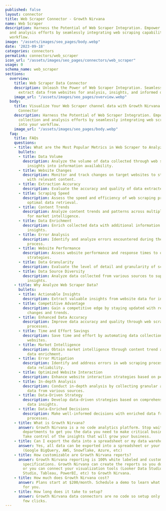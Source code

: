 ```yaml
---
published: false
layout: connector
title: Web Scraper Connector - Growth Nirvana
name: Web Scraper
description: Harness the Potential of Web Scraper Integration. Empower your data collection
  and analysis efforts by seamlessly integrating web scraping capabilities into your
  workflow.
image: "/assets/images/seo_pages/body.webp"
date: '2023-09-18'
categories: connectors
permalink: connectors/web_scraper
icon_url: "/assets/images/seo_pages/connectors/web_scraper"
usage: 0
schema_name: web_scraper
sections:
  overview:
    title: Web Scraper Data Connector
    description: Unleash the Power of Web Scraper Integration. Seamlessly gather and
      extract data from websites for analysis, insights, and informed decision-making.
    image_url: "/assets/images/seo_pages/overview.webp"
  body:
    title: Visualize Your Web Scraper channel data with Growth Nirvana's Web Scraper
      Connector
    description: Harness the Potential of Web Scraper Integration. Empower your data
      collection and analysis efforts by seamlessly integrating web scraping capabilities
      into your workflow.
    image_url: "/assets/images/seo_pages/body.webp"
  faq:
    title: FAQs
    questions:
    - title: What are the Most Popular Metrics in Web Scraper to Analyze?
      bullets:
      - title: Data Volume
        description: Analyze the volume of data collected through web scraping for
          insights into information availability.
      - title: Website Changes
        description: Monitor and track changes on target websites to stay updated
          with relevant content.
      - title: Extraction Accuracy
        description: Evaluate the accuracy and quality of data extracted from websites.
      - title: Scraping Speed
        description: Assess the speed and efficiency of web scraping processes for
          optimal data retrieval.
      - title: Content Trends
        description: Analyze content trends and patterns across multiple websites
          for market intelligence.
      - title: Data Enrichment
        description: Enrich collected data with additional information for comprehensive
          insights.
      - title: Error Analysis
        description: Identify and analyze errors encountered during the web scraping
          process.
      - title: Website Performance
        description: Assess website performance and response times to optimize scraping
          strategies.
      - title: Data Granularity
        description: Evaluate the level of detail and granularity of scraped data.
      - title: Data Source Diversity
        description: Analyze data collected from various sources to support diverse
          insights.
    - title: Why Analyze Web Scraper Data?
      bullets:
      - title: Actionable Insights
        description: Extract valuable insights from website data for informed decision-making.
      - title: Competitive Advantage
        description: Gain a competitive edge by staying updated with real-time website
          changes and trends.
      - title: Enhanced Data Accuracy
        description: Improve data accuracy and quality through web scraping and extraction
          processes.
      - title: Time and Effort Savings
        description: Save time and effort by automating data collection from multiple
          websites.
      - title: Market Intelligence
        description: Obtain market intelligence through content trend analysis and
          data enrichment.
      - title: Error Mitigation
        description: Identify and address errors in web scraping processes to ensure
          data reliability.
      - title: Optimized Website Interaction
        description: Enhance website interaction strategies based on performance insights.
      - title: In-depth Analysis
        description: Conduct in-depth analysis by collecting granular and diverse
          data from various sources.
      - title: Data-Driven Strategy
        description: Develop data-driven strategies based on comprehensive website
          data insights.
      - title: Data-Enriched Decisions
        description: Make well-informed decisions with enriched data from web scraping
          processes.
    - title: What is Growth Nirvana?
      answer: Growth Nirvana is a no code analytics platform. Stop waiting for other
        departments to get you the data you need to make critical business decisions.
        Take control of the insights that will grow your business.
    - title: Can I export the data into a spreadsheet or my data warehouse?
      answer: Yes, all data can be exported into a spreadsheet or your data warehouse
        (Google BigQuery, AWS, Snowflake, Azure, etc)
    - title: How customizable are Growth Nirvana reports?
      answer: Growth Nirvana reporting is 100% white labeled and customized to your
        specifications. Growth Nirvana can create the reports so you don’t have to
        or you can connect your visualization tools (Looker Data Studio/Google Data
        Studio, Tableau, PowerBI, etc) to Growth Nirvana.
    - title: How much does Growth Nirvana cost?
      answer: Plans start at $200/month. Schedule a demo to learn what plan is best
        for you.
    - title: How long does it take to setup?
      answer: Growth Nirvana data connectors are no code so setup only requires a
        few clicks.
---
```

